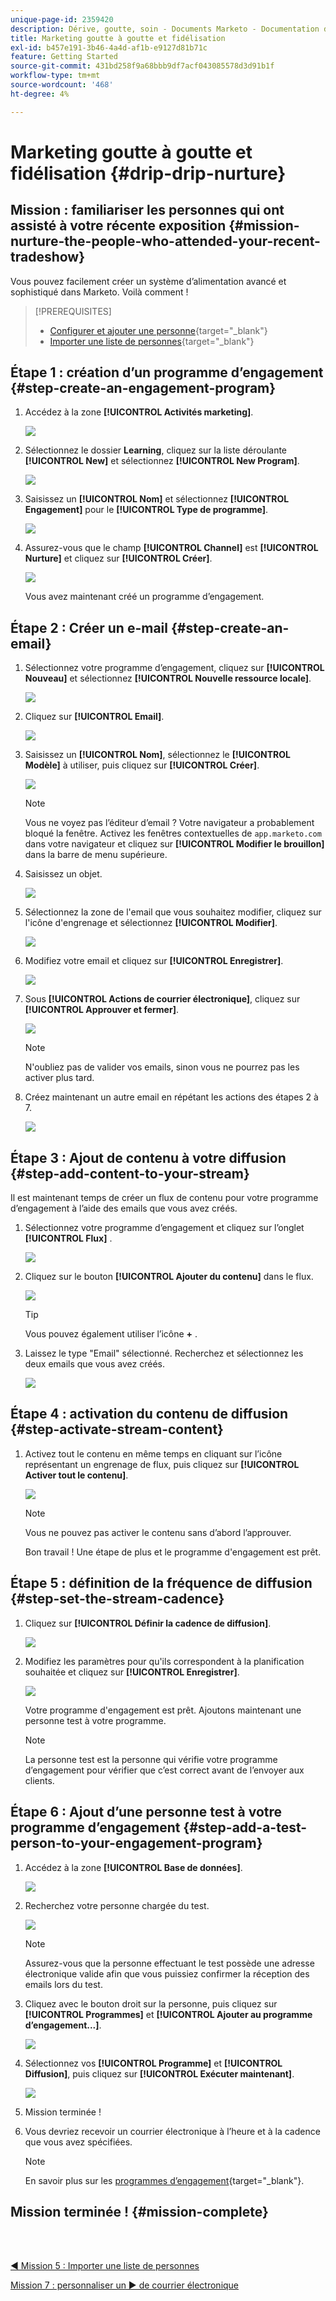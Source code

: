 ```yaml
---
unique-page-id: 2359420
description: Dérive, goutte, soin - Documents Marketo - Documentation du produit
title: Marketing goutte à goutte et fidélisation
exl-id: b457e191-3b46-4a4d-af1b-e9127d81b71c
feature: Getting Started
source-git-commit: 431bd258f9a68bbb9df7acf043085578d3d91b1f
workflow-type: tm+mt
source-wordcount: '468'
ht-degree: 4%

---
```


# Marketing goutte à goutte et fidélisation {#drip-drip-nurture}

## Mission : familiariser les personnes qui ont assisté à votre récente exposition {#mission-nurture-the-people-who-attended-your-recent-tradeshow}

Vous pouvez facilement créer un système d’alimentation avancé et sophistiqué dans Marketo. Voilà comment !

>[!PREREQUISITES]
>
>* [Configurer et ajouter une personne](/help/marketo/getting-started/quick-wins/get-set-up-and-add-a-person.md){target="_blank"}
>* [Importer une liste de personnes](/help/marketo/getting-started/quick-wins/import-a-list-of-people.md){target="_blank"}

## Étape 1 : création d’un programme d’engagement {#step-create-an-engagement-program}

1. Accédez à la zone **[!UICONTROL Activités marketing]**.

   ![](assets/drip-drip-nurture-1.png)

1. Sélectionnez le dossier **Learning**, cliquez sur la liste déroulante **[!UICONTROL New]** et sélectionnez **[!UICONTROL New Program]**.

   ![](assets/drip-drip-nurture-2.png)

1. Saisissez un **[!UICONTROL Nom]** et sélectionnez **[!UICONTROL Engagement]** pour le **[!UICONTROL Type de programme]**.

   ![](assets/drip-drip-nurture-3.png)

1. Assurez-vous que le champ **[!UICONTROL Channel]** est **[!UICONTROL Nurture]** et cliquez sur **[!UICONTROL Créer]**.

   ![](assets/drip-drip-nurture-4.png)

   Vous avez maintenant créé un programme d’engagement.

## Étape 2 : Créer un e-mail {#step-create-an-email}

1. Sélectionnez votre programme d’engagement, cliquez sur **[!UICONTROL Nouveau]** et sélectionnez **[!UICONTROL Nouvelle ressource locale]**.

   ![](assets/drip-drip-nurture-5.png)

1. Cliquez sur **[!UICONTROL Email]**.

   ![](assets/drip-drip-nurture-6.png)

1. Saisissez un **[!UICONTROL Nom]**, sélectionnez le **[!UICONTROL Modèle]** à utiliser, puis cliquez sur **[!UICONTROL Créer]**.

   ![](assets/drip-drip-nurture-7.png)

   >[!NOTE]
   >
   >Vous ne voyez pas l’éditeur d’email ? Votre navigateur a probablement bloqué la fenêtre. Activez les fenêtres contextuelles de `app.marketo.com` dans votre navigateur et cliquez sur **[!UICONTROL Modifier le brouillon]** dans la barre de menu supérieure.

1. Saisissez un objet.

   ![](assets/drip-drip-nurture-8.png)

1. Sélectionnez la zone de l&#39;email que vous souhaitez modifier, cliquez sur l&#39;icône d&#39;engrenage et sélectionnez **[!UICONTROL Modifier]**.

   ![](assets/drip-drip-nurture-9.png)

1. Modifiez votre email et cliquez sur **[!UICONTROL Enregistrer]**.

   ![](assets/drip-drip-nurture-10.png)

1. Sous **[!UICONTROL Actions de courrier électronique]**, cliquez sur **[!UICONTROL Approuver et fermer]**.

   ![](assets/drip-drip-nurture-11.png)

   >[!NOTE]
   >
   >N&#39;oubliez pas de valider vos emails, sinon vous ne pourrez pas les activer plus tard.

1. Créez maintenant un autre email en répétant les actions des étapes 2 à 7.

   ![](assets/drip-drip-nurture-12.png)

## Étape 3 : Ajout de contenu à votre diffusion {#step-add-content-to-your-stream}

Il est maintenant temps de créer un flux de contenu pour votre programme d’engagement à l’aide des emails que vous avez créés.

1. Sélectionnez votre programme d’engagement et cliquez sur l’onglet **[!UICONTROL Flux]** .

   ![](assets/drip-drip-nurture-13.png)

1. Cliquez sur le bouton **[!UICONTROL Ajouter du contenu]** dans le flux.

   ![](assets/drip-drip-nurture-14.png)

   >[!TIP]
   >
   >Vous pouvez également utiliser l’icône **+** .

1. Laissez le type &quot;Email&quot; sélectionné. Recherchez et sélectionnez les deux emails que vous avez créés.

   ![](assets/drip-drip-nurture-15.png)

## Étape 4 : activation du contenu de diffusion {#step-activate-stream-content}

1. Activez tout le contenu en même temps en cliquant sur l’icône représentant un engrenage de flux, puis cliquez sur **[!UICONTROL Activer tout le contenu]**.

   ![](assets/drip-drip-nurture-16.png)

   >[!NOTE]
   >
   >Vous ne pouvez pas activer le contenu sans d’abord l’approuver.

   Bon travail ! Une étape de plus et le programme d&#39;engagement est prêt.

## Étape 5 : définition de la fréquence de diffusion {#step-set-the-stream-cadence}

1. Cliquez sur **[!UICONTROL Définir la cadence de diffusion]**.

   ![](assets/drip-drip-nurture-17.png)

1. Modifiez les paramètres pour qu&#39;ils correspondent à la planification souhaitée et cliquez sur **[!UICONTROL Enregistrer]**.

   ![](assets/drip-drip-nurture-18.png)

   Votre programme d&#39;engagement est prêt. Ajoutons maintenant une personne test à votre programme.

   >[!NOTE]
   >
   >La personne test est la personne qui vérifie votre programme d’engagement pour vérifier que c’est correct avant de l’envoyer aux clients.

## Étape 6 : Ajout d’une personne test à votre programme d’engagement {#step-add-a-test-person-to-your-engagement-program}

1. Accédez à la zone **[!UICONTROL Base de données]**.

   ![](assets/drip-drip-nurture-19.png)

1. Recherchez votre personne chargée du test.

   ![](assets/drip-drip-nurture-20.png)

   >[!NOTE]
   >
   >Assurez-vous que la personne effectuant le test possède une adresse électronique valide afin que vous puissiez confirmer la réception des emails lors du test.

1. Cliquez avec le bouton droit sur la personne, puis cliquez sur **[!UICONTROL Programmes]** et **[!UICONTROL Ajouter au programme d’engagement...]**.

   ![](assets/drip-drip-nurture-21.png)

1. Sélectionnez vos **[!UICONTROL Programme]** et **[!UICONTROL Diffusion]**, puis cliquez sur **[!UICONTROL Exécuter maintenant]**.

   ![](assets/drip-drip-nurture-22.png)

1. Mission terminée !

1. Vous devriez recevoir un courrier électronique à l’heure et à la cadence que vous avez spécifiées.

   >[!NOTE]
   >
   >En savoir plus sur les [programmes d’engagement](/help/marketo/product-docs/email-marketing/drip-nurturing/creating-an-engagement-program/understanding-engagement-programs.md){target="_blank"}.

## Mission terminée ! {#mission-complete}

<br> 

[◄ Mission 5 : Importer une liste de personnes](/help/marketo/getting-started/quick-wins/import-a-list-of-people.md)

[Mission 7 : personnaliser un ► de courrier électronique](/help/marketo/getting-started/quick-wins/personalize-an-email.md)
